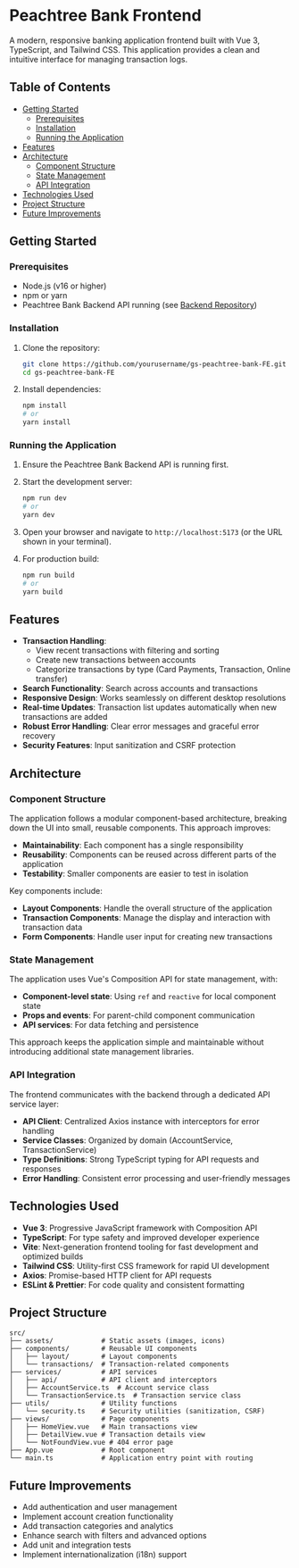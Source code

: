 # Peachtree Bank Frontend

A modern, responsive banking application frontend built with Vue 3, TypeScript, and Tailwind CSS. This application provides a clean and intuitive interface for managing transaction logs.

## Table of Contents

- [Getting Started](#getting-started)
  - [Prerequisites](#prerequisites)
  - [Installation](#installation)
  - [Running the Application](#running-the-application)
- [Features](#features)
- [Architecture](#architecture)
  - [Component Structure](#component-structure)
  - [State Management](#state-management)
  - [API Integration](#api-integration)
- [Technologies Used](#technologies-used)
- [Project Structure](#project-structure)
- [Future Improvements](#future-improvements)

## Getting Started

### Prerequisites

- Node.js (v16 or higher)
- npm or yarn
- Peachtree Bank Backend API running (see [Backend Repository](https://github.com/petrunov/gs-peachtree-bank))

### Installation

1. Clone the repository:

   ```bash
   git clone https://github.com/yourusername/gs-peachtree-bank-FE.git
   cd gs-peachtree-bank-FE
   ```

2. Install dependencies:
   ```bash
   npm install
   # or
   yarn install
   ```

### Running the Application

1. Ensure the Peachtree Bank Backend API is running first.

2. Start the development server:

   ```bash
   npm run dev
   # or
   yarn dev
   ```

3. Open your browser and navigate to `http://localhost:5173` (or the URL shown in your terminal).

4. For production build:
   ```bash
   npm run build
   # or
   yarn build
   ```

## Features

- **Transaction Handling**:
  - View recent transactions with filtering and sorting
  - Create new transactions between accounts
  - Categorize transactions by type (Card Payments, Transaction, Online transfer)
- **Search Functionality**: Search across accounts and transactions
- **Responsive Design**: Works seamlessly on different desktop resolutions
- **Real-time Updates**: Transaction list updates automatically when new transactions are added
- **Robust Error Handling**: Clear error messages and graceful error recovery
- **Security Features**: Input sanitization and CSRF protection

## Architecture

### Component Structure

The application follows a modular component-based architecture, breaking down the UI into small, reusable components. This approach improves:

- **Maintainability**: Each component has a single responsibility
- **Reusability**: Components can be reused across different parts of the application
- **Testability**: Smaller components are easier to test in isolation

Key components include:

- **Layout Components**: Handle the overall structure of the application
- **Transaction Components**: Manage the display and interaction with transaction data
- **Form Components**: Handle user input for creating new transactions

### State Management

The application uses Vue's Composition API for state management, with:

- **Component-level state**: Using `ref` and `reactive` for local component state
- **Props and events**: For parent-child component communication
- **API services**: For data fetching and persistence

This approach keeps the application simple and maintainable without introducing additional state management libraries.

### API Integration

The frontend communicates with the backend through a dedicated API service layer:

- **API Client**: Centralized Axios instance with interceptors for error handling
- **Service Classes**: Organized by domain (AccountService, TransactionService)
- **Type Definitions**: Strong TypeScript typing for API requests and responses
- **Error Handling**: Consistent error processing and user-friendly messages

## Technologies Used

- **Vue 3**: Progressive JavaScript framework with Composition API
- **TypeScript**: For type safety and improved developer experience
- **Vite**: Next-generation frontend tooling for fast development and optimized builds
- **Tailwind CSS**: Utility-first CSS framework for rapid UI development
- **Axios**: Promise-based HTTP client for API requests
- **ESLint & Prettier**: For code quality and consistent formatting

## Project Structure

```
src/
├── assets/            # Static assets (images, icons)
├── components/        # Reusable UI components
│   ├── layout/        # Layout components
│   └── transactions/  # Transaction-related components
├── services/          # API services
│   ├── api/           # API client and interceptors
│   ├── AccountService.ts  # Account service class
│   └── TransactionService.ts  # Transaction service class
├── utils/             # Utility functions
│   └── security.ts    # Security utilities (sanitization, CSRF)
├── views/             # Page components
│   ├── HomeView.vue   # Main transactions view
│   ├── DetailView.vue # Transaction details view
│   └── NotFoundView.vue # 404 error page
├── App.vue            # Root component
└── main.ts            # Application entry point with routing
```

## Future Improvements

- Add authentication and user management
- Implement account creation functionality
- Add transaction categories and analytics
- Enhance search with filters and advanced options
- Add unit and integration tests
- Implement internationalization (i18n) support
